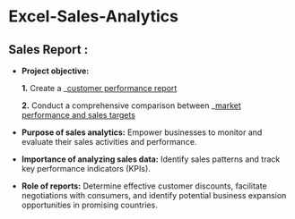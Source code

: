 # Excel-Sales-Analytics
## Sales Report :


- **Project objective:** 

    **1.** Create a _[customer performance report](https://github.com/Tathagat-2412/Excel-Sales-Analytics/blob/main/Customer%20Performance%20Report.pdf)

    **2.** Conduct a comprehensive comparison between _[market performance and sales targets](https://github.com/Tathagat-2412/Excel-Sales-Analytics/blob/main/Market%20Performance%20vs%20Target.pdf)

- **Purpose of sales analytics:** Empower businesses to monitor and evaluate their sales activities and performance.

- **Importance of analyzing sales data:** Identify sales patterns and track key performance indicators (KPIs).

- **Role of reports:** Determine effective customer discounts, facilitate negotiations with consumers, and identify potential business expansion opportunities in promising countries.

